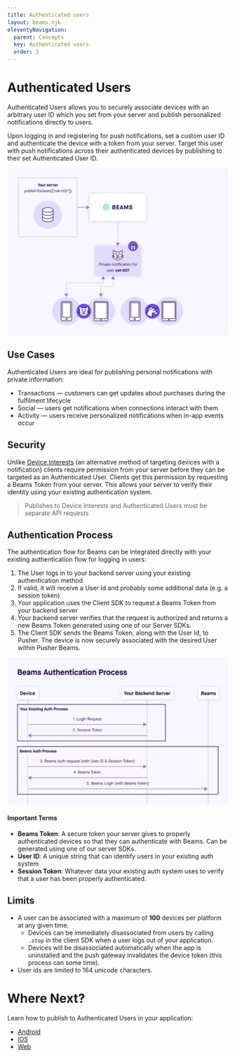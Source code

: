 ```yaml
---
title: Authenticated users
layout: beams.njk
eleventyNavigation:
  parent: Concepts
  key: Authenticated users
  order: 3
---
```


# Authenticated Users

Authenticated Users allows you to securely associate devices with an arbitrary user ID which you set from your server and publish personalized notifications directly to users.

Upon logging in and registering for push notifications, set a custom user ID and authenticate the device with a token from your server. Target this user with push notifications across their authenticated devices by publishing to their set Authenticated User ID.

![Diagram illustrating notifications can be delivered directly to a user](./img/users-diagram.png)

## Use Cases

Authenticated Users are ideal for publishing personal notifications with private information:

- Transactions — customers can get updates about purchases during the fulfilment lifecycle
- Social — users get notifications when connections interact with them
- Activity — users receive personalized notifications when in-app events occur

## Security

Unlike [Device Interests](/docs/beams/concepts/device-interests) (an alternative method of targeting devices with a notification) clients require permission from your server before they can be targeted as an Authenticated User. Clients get this permission by requesting a Beams Token from your server. This allows your server to verify their identity using your existing authentication system.

> Publishes to Device Interests and Authenticated Users must be separate API requests

## Authentication Process

The authentication flow for Beams can be integrated directly with your existing authentication flow for logging in users:

1. The User logs in to your backend server using your existing authentication method
2. If valid, it will receive a User Id and probably some additional data (e.g. a session token)
3. Your application uses the Client SDK to request a Beams Token from your backend server
4. Your backend server verifies that the request is authorized and returns a new Beams Token generated using one of our Server SDKs.
5. The Client SDK sends the Beams Token, along with the User Id, to Pusher. The device is now securely associated with the desired User within Pusher Beams.

![Diagram illustrating the beams authentication process](./img/auth.png)

#### Important Terms

- **Beams Token**: A secure token your server gives to properly authenticated devices so that they can authenticate with Beams. Can be generated using one of our server SDKs.
- **User ID**: A unique string that can identify users in your existing auth system
- **Session Token**: Whatever data your existing auth system uses to verify that a user has been properly authenticated.

## Limits

- A user can be associated with a maximum of **100** devices per platform at any given time.
  - Devices can be immediately disassociated from users by calling `.stop` in the client SDK when a user logs out of your application.
  - Devices will be disassociated automatically when the app is uninstalled and the push gateway invalidates the device token (this process can some time).
- User ids are limited to 164 unicode characters.

# Where Next?

Learn how to publish to Authenticated Users in your application:

- [Android](/docs/beams/guides/publish-to-specific-user/android)
- [iOS](/docs/beams/guides/publish-to-specific-user/ios)
- [Web](/docs/beams/guides/publish-to-specific-user/web)
